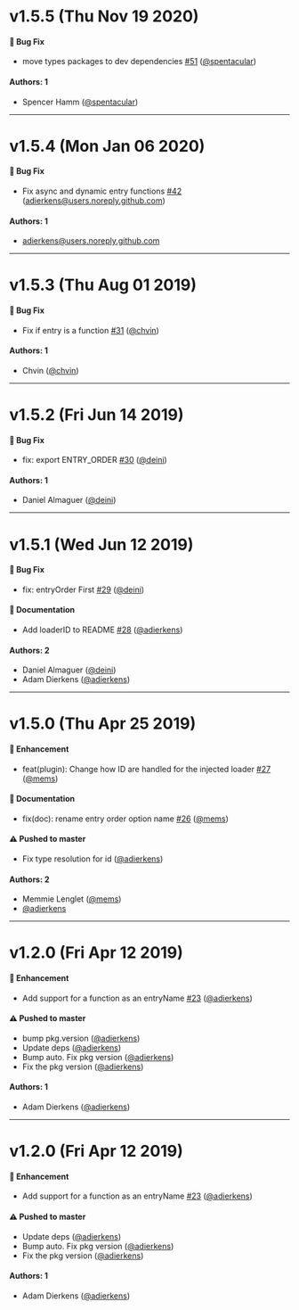 # v1.5.5 (Thu Nov 19 2020)

#### 🐛  Bug Fix

- move types packages to dev dependencies [#51](https://github.com/adierkens/webpack-inject-plugin/pull/51) ([@spentacular](https://github.com/spentacular))

#### Authors: 1

- Spencer Hamm ([@spentacular](https://github.com/spentacular))

---

# v1.5.4 (Mon Jan 06 2020)

#### 🐛  Bug Fix

- Fix async and dynamic entry functions [#42](https://github.com/adierkens/webpack-inject-plugin/pull/42) (adierkens@users.noreply.github.com)

#### Authors: 1

- adierkens@users.noreply.github.com

---

# v1.5.3 (Thu Aug 01 2019)

#### 🐛  Bug Fix

- Fix if entry is a function [#31](https://github.com/adierkens/webpack-inject-plugin/pull/31) ([@chvin](https://github.com/chvin))

#### Authors: 1

- Chvin ([@chvin](https://github.com/chvin))

---

# v1.5.2 (Fri Jun 14 2019)

#### 🐛  Bug Fix

- fix: export ENTRY_ORDER [#30](https://github.com/adierkens/webpack-inject-plugin/pull/30) ([@deini](https://github.com/deini))

#### Authors: 1

- Daniel Almaguer ([@deini](https://github.com/deini))

---

# v1.5.1 (Wed Jun 12 2019)

#### 🐛  Bug Fix

- fix: entryOrder First [#29](https://github.com/adierkens/webpack-inject-plugin/pull/29) ([@deini](https://github.com/deini))

#### 📝  Documentation

- Add loaderID to README [#28](https://github.com/adierkens/webpack-inject-plugin/pull/28) ([@adierkens](https://github.com/adierkens))

#### Authors: 2

- Daniel Almaguer ([@deini](https://github.com/deini))
- Adam Dierkens ([@adierkens](https://github.com/adierkens))

---

# v1.5.0 (Thu Apr 25 2019)

#### 🚀  Enhancement

- feat(plugin): Change how ID are handled for the injected loader [#27](https://github.com/adierkens/webpack-inject-plugin/pull/27) ([@mems](https://github.com/mems))

#### 📝  Documentation

- fix(doc): rename entry order option name [#26](https://github.com/adierkens/webpack-inject-plugin/pull/26) ([@mems](https://github.com/mems))

#### ⚠️  Pushed to master

- Fix type resolution for id  ([@adierkens](https://github.com/adierkens))

#### Authors: 2

- Memmie Lenglet ([@mems](https://github.com/mems))
- [@adierkens](https://github.com/adierkens)

---

# v1.2.0 (Fri Apr 12 2019)

#### 🚀  Enhancement

- Add support for a function as an entryName [#23](https://github.com/adierkens/webpack-inject-plugin/pull/23) ([@adierkens](https://github.com/adierkens))

#### ⚠️  Pushed to master

- bump pkg.version  ([@adierkens](https://github.com/adierkens))
- Update deps  ([@adierkens](https://github.com/adierkens))
- Bump auto. Fix pkg version  ([@adierkens](https://github.com/adierkens))
- Fix the pkg version  ([@adierkens](https://github.com/adierkens))

#### Authors: 1

- Adam Dierkens ([@adierkens](https://github.com/adierkens))

---

# v1.2.0 (Fri Apr 12 2019)

#### 🚀  Enhancement

- Add support for a function as an entryName [#23](https://github.com/adierkens/webpack-inject-plugin/pull/23) ([@adierkens](https://github.com/adierkens))

#### ⚠️  Pushed to master

- Update deps  ([@adierkens](https://github.com/adierkens))
- Bump auto. Fix pkg version  ([@adierkens](https://github.com/adierkens))
- Fix the pkg version  ([@adierkens](https://github.com/adierkens))

#### Authors: 1

- Adam Dierkens ([@adierkens](https://github.com/adierkens))